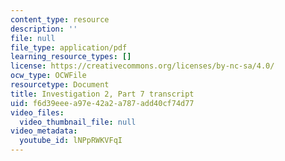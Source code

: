 ```yaml
---
content_type: resource
description: ''
file: null
file_type: application/pdf
learning_resource_types: []
license: https://creativecommons.org/licenses/by-nc-sa/4.0/
ocw_type: OCWFile
resourcetype: Document
title: Investigation 2, Part 7 transcript
uid: f6d39eee-a97e-42a2-a787-add40cf74d77
video_files:
  video_thumbnail_file: null
video_metadata:
  youtube_id: lNPpRWKVFqI
---
```

